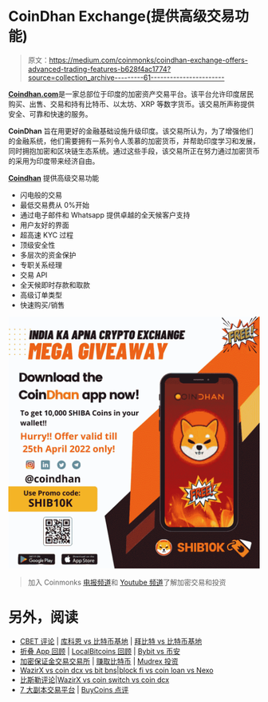 # CoinDhan Exchange(提供高级交易功能)

> 原文：<https://medium.com/coinmonks/coindhan-exchange-offers-advanced-trading-features-b628f4ac1774?source=collection_archive---------61----------------------->

[**Coindhan.com**](https://www.coindhan.com/)是一家总部位于印度的加密资产交易平台。该平台允许印度居民购买、出售、交易和持有比特币、以太坊、XRP 等数字货币。该交易所声称提供安全、可靠和快速的服务。

**CoinDhan** 旨在用更好的金融基础设施升级印度。该交易所认为，为了增强他们的金融系统，他们需要拥有一系列令人羡慕的加密货币，并帮助印度学习和发展，同时拥抱加密和区块链生态系统。通过这些手段，该交易所正在努力通过加密货币的采用为印度带来经济自由。

[**Coindhan**](https://www.coindhan.com/) 提供高级交易功能

*   闪电般的交易
*   最低交易费从 0%开始
*   通过电子邮件和 Whatsapp 提供卓越的全天候客户支持
*   用户友好的界面
*   超高速 KYC 过程
*   顶级安全性
*   多层次的资金保护
*   专职关系经理
*   交易 API
*   全天候即时存款和取款
*   高级订单类型
*   快速购买/销售

![](img/ea8c5043a86244515b0c74b399f6f756.png)

> 加入 Coinmonks [电报频道](https://t.me/coincodecap)和 [Youtube 频道](https://www.youtube.com/c/coinmonks/videos)了解加密交易和投资

# 另外，阅读

*   [CBET 评论](https://coincodecap.com/cbet-casino-review) | [库科恩 vs 比特币基地](https://coincodecap.com/kucoin-vs-coinbase) | [拜比特 vs 比特币基地](https://coincodecap.com/bybit-vs-coinbase)
*   [折叠 App 回顾](https://coincodecap.com/fold-app-review) | [LocalBitcoins 回顾](/coinmonks/localbitcoins-review-6cc001c6ed56) | [Bybit vs 币安](https://coincodecap.com/bybit-binance-moonxbt)
*   [加密保证金交易交易所](/coinmonks/crypto-margin-trading-exchanges-428b1f7ad108) | [赚取比特币](/coinmonks/earn-bitcoin-6e8bd3c592d9) | [Mudrex 投资](https://coincodecap.com/mudrex-invest-review-the-best-way-to-invest-in-crypto)
*   [WazirX vs coin dcx vs bit bns](/coinmonks/wazirx-vs-coindcx-vs-bitbns-149f4f19a2f1)|[block fi vs coin loan vs Nexo](/coinmonks/blockfi-vs-coinloan-vs-nexo-cb624635230d)
*   [比斯勒评论](https://coincodecap.com/bitsler-review)|[WazirX vs coin switch vs coin dcx](https://coincodecap.com/wazirx-vs-coinswitch-vs-coindcx)
*   [7 大副本交易平台](https://coincodecap.com/copy-trading-platforms) | [BuyCoins 点评](https://coincodecap.com/buycoins-review)